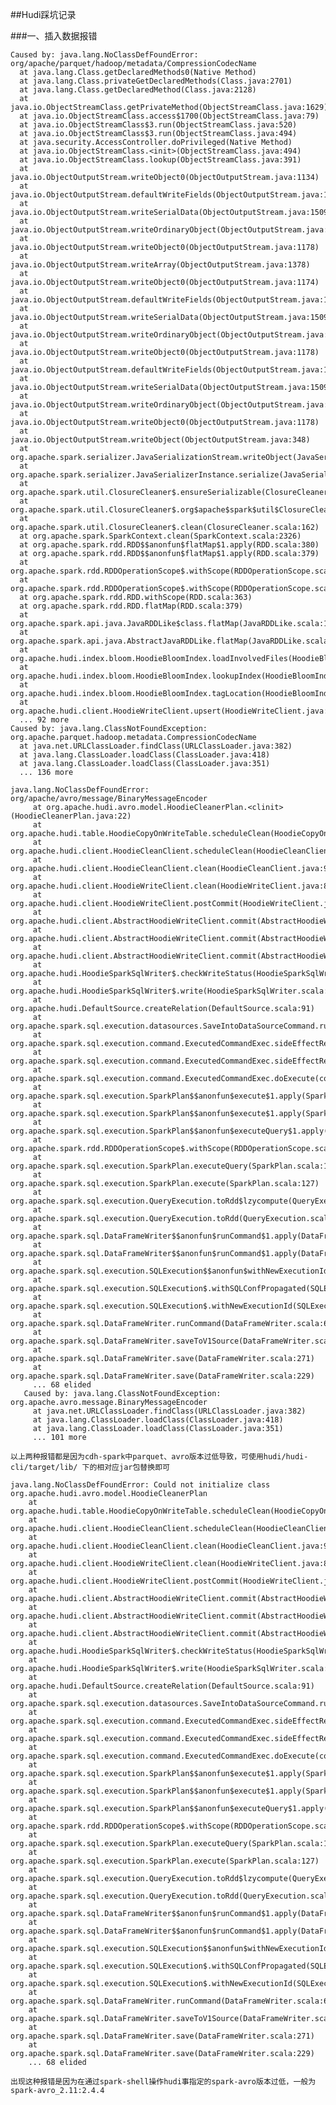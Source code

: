 ##Hudi踩坑记录

###一、插入数据报错

    Caused by: java.lang.NoClassDefFoundError: org/apache/parquet/hadoop/metadata/CompressionCodecName
      at java.lang.Class.getDeclaredMethods0(Native Method)
      at java.lang.Class.privateGetDeclaredMethods(Class.java:2701)
      at java.lang.Class.getDeclaredMethod(Class.java:2128)
      at java.io.ObjectStreamClass.getPrivateMethod(ObjectStreamClass.java:1629)
      at java.io.ObjectStreamClass.access$1700(ObjectStreamClass.java:79)
      at java.io.ObjectStreamClass$3.run(ObjectStreamClass.java:520)
      at java.io.ObjectStreamClass$3.run(ObjectStreamClass.java:494)
      at java.security.AccessController.doPrivileged(Native Method)
      at java.io.ObjectStreamClass.<init>(ObjectStreamClass.java:494)
      at java.io.ObjectStreamClass.lookup(ObjectStreamClass.java:391)
      at java.io.ObjectOutputStream.writeObject0(ObjectOutputStream.java:1134)
      at java.io.ObjectOutputStream.defaultWriteFields(ObjectOutputStream.java:1548)
      at java.io.ObjectOutputStream.writeSerialData(ObjectOutputStream.java:1509)
      at java.io.ObjectOutputStream.writeOrdinaryObject(ObjectOutputStream.java:1432)
      at java.io.ObjectOutputStream.writeObject0(ObjectOutputStream.java:1178)
      at java.io.ObjectOutputStream.writeArray(ObjectOutputStream.java:1378)
      at java.io.ObjectOutputStream.writeObject0(ObjectOutputStream.java:1174)
      at java.io.ObjectOutputStream.defaultWriteFields(ObjectOutputStream.java:1548)
      at java.io.ObjectOutputStream.writeSerialData(ObjectOutputStream.java:1509)
      at java.io.ObjectOutputStream.writeOrdinaryObject(ObjectOutputStream.java:1432)
      at java.io.ObjectOutputStream.writeObject0(ObjectOutputStream.java:1178)
      at java.io.ObjectOutputStream.defaultWriteFields(ObjectOutputStream.java:1548)
      at java.io.ObjectOutputStream.writeSerialData(ObjectOutputStream.java:1509)
      at java.io.ObjectOutputStream.writeOrdinaryObject(ObjectOutputStream.java:1432)
      at java.io.ObjectOutputStream.writeObject0(ObjectOutputStream.java:1178)
      at java.io.ObjectOutputStream.writeObject(ObjectOutputStream.java:348)
      at org.apache.spark.serializer.JavaSerializationStream.writeObject(JavaSerializer.scala:43)
      at org.apache.spark.serializer.JavaSerializerInstance.serialize(JavaSerializer.scala:100)
      at org.apache.spark.util.ClosureCleaner$.ensureSerializable(ClosureCleaner.scala:400)
      at org.apache.spark.util.ClosureCleaner$.org$apache$spark$util$ClosureCleaner$$clean(ClosureCleaner.scala:393)
      at org.apache.spark.util.ClosureCleaner$.clean(ClosureCleaner.scala:162)
      at org.apache.spark.SparkContext.clean(SparkContext.scala:2326)
      at org.apache.spark.rdd.RDD$$anonfun$flatMap$1.apply(RDD.scala:380)
      at org.apache.spark.rdd.RDD$$anonfun$flatMap$1.apply(RDD.scala:379)
      at org.apache.spark.rdd.RDDOperationScope$.withScope(RDDOperationScope.scala:151)
      at org.apache.spark.rdd.RDDOperationScope$.withScope(RDDOperationScope.scala:112)
      at org.apache.spark.rdd.RDD.withScope(RDD.scala:363)
      at org.apache.spark.rdd.RDD.flatMap(RDD.scala:379)
      at org.apache.spark.api.java.JavaRDDLike$class.flatMap(JavaRDDLike.scala:126)
      at org.apache.spark.api.java.AbstractJavaRDDLike.flatMap(JavaRDDLike.scala:45)
      at org.apache.hudi.index.bloom.HoodieBloomIndex.loadInvolvedFiles(HoodieBloomIndex.java:195)
      at org.apache.hudi.index.bloom.HoodieBloomIndex.lookupIndex(HoodieBloomIndex.java:146)
      at org.apache.hudi.index.bloom.HoodieBloomIndex.tagLocation(HoodieBloomIndex.java:81)
      at org.apache.hudi.client.HoodieWriteClient.upsert(HoodieWriteClient.java:185)
      ... 92 more
    Caused by: java.lang.ClassNotFoundException: org.apache.parquet.hadoop.metadata.CompressionCodecName
      at java.net.URLClassLoader.findClass(URLClassLoader.java:382)
      at java.lang.ClassLoader.loadClass(ClassLoader.java:418)
      at java.lang.ClassLoader.loadClass(ClassLoader.java:351)
      ... 136 more

    java.lang.NoClassDefFoundError: org/apache/avro/message/BinaryMessageEncoder    
         at org.apache.hudi.avro.model.HoodieCleanerPlan.<clinit>(HoodieCleanerPlan.java:22)
         at org.apache.hudi.table.HoodieCopyOnWriteTable.scheduleClean(HoodieCopyOnWriteTable.java:305)
         at org.apache.hudi.client.HoodieCleanClient.scheduleClean(HoodieCleanClient.java:114)
         at org.apache.hudi.client.HoodieCleanClient.clean(HoodieCleanClient.java:91)
         at org.apache.hudi.client.HoodieWriteClient.clean(HoodieWriteClient.java:835)
         at org.apache.hudi.client.HoodieWriteClient.postCommit(HoodieWriteClient.java:512)
         at org.apache.hudi.client.AbstractHoodieWriteClient.commit(AbstractHoodieWriteClient.java:157)
         at org.apache.hudi.client.AbstractHoodieWriteClient.commit(AbstractHoodieWriteClient.java:101)
         at org.apache.hudi.client.AbstractHoodieWriteClient.commit(AbstractHoodieWriteClient.java:92)
         at org.apache.hudi.HoodieSparkSqlWriter$.checkWriteStatus(HoodieSparkSqlWriter.scala:262)
         at org.apache.hudi.HoodieSparkSqlWriter$.write(HoodieSparkSqlWriter.scala:184)
         at org.apache.hudi.DefaultSource.createRelation(DefaultSource.scala:91)
         at org.apache.spark.sql.execution.datasources.SaveIntoDataSourceCommand.run(SaveIntoDataSourceCommand.scala:45)
         at org.apache.spark.sql.execution.command.ExecutedCommandExec.sideEffectResult$lzycompute(commands.scala:70)
         at org.apache.spark.sql.execution.command.ExecutedCommandExec.sideEffectResult(commands.scala:68)
         at org.apache.spark.sql.execution.command.ExecutedCommandExec.doExecute(commands.scala:86)
         at org.apache.spark.sql.execution.SparkPlan$$anonfun$execute$1.apply(SparkPlan.scala:131)
         at org.apache.spark.sql.execution.SparkPlan$$anonfun$execute$1.apply(SparkPlan.scala:127)
         at org.apache.spark.sql.execution.SparkPlan$$anonfun$executeQuery$1.apply(SparkPlan.scala:155)
         at org.apache.spark.rdd.RDDOperationScope$.withScope(RDDOperationScope.scala:151)
         at org.apache.spark.sql.execution.SparkPlan.executeQuery(SparkPlan.scala:152)
         at org.apache.spark.sql.execution.SparkPlan.execute(SparkPlan.scala:127)
         at org.apache.spark.sql.execution.QueryExecution.toRdd$lzycompute(QueryExecution.scala:80)
         at org.apache.spark.sql.execution.QueryExecution.toRdd(QueryExecution.scala:80)
         at org.apache.spark.sql.DataFrameWriter$$anonfun$runCommand$1.apply(DataFrameWriter.scala:676)
         at org.apache.spark.sql.DataFrameWriter$$anonfun$runCommand$1.apply(DataFrameWriter.scala:676)
         at org.apache.spark.sql.execution.SQLExecution$$anonfun$withNewExecutionId$1.apply(SQLExecution.scala:78)
         at org.apache.spark.sql.execution.SQLExecution$.withSQLConfPropagated(SQLExecution.scala:125)
         at org.apache.spark.sql.execution.SQLExecution$.withNewExecutionId(SQLExecution.scala:73)
         at org.apache.spark.sql.DataFrameWriter.runCommand(DataFrameWriter.scala:676)
         at org.apache.spark.sql.DataFrameWriter.saveToV1Source(DataFrameWriter.scala:285)
         at org.apache.spark.sql.DataFrameWriter.save(DataFrameWriter.scala:271)
         at org.apache.spark.sql.DataFrameWriter.save(DataFrameWriter.scala:229)
         ... 68 elided
       Caused by: java.lang.ClassNotFoundException: org.apache.avro.message.BinaryMessageEncoder
         at java.net.URLClassLoader.findClass(URLClassLoader.java:382)
         at java.lang.ClassLoader.loadClass(ClassLoader.java:418)
         at java.lang.ClassLoader.loadClass(ClassLoader.java:351)
         ... 101 more

    以上两种报错都是因为cdh-spark中parquet、avro版本过低导致，可使用hudi/hudi-cli/target/lib/ 下的相对应jar包替换即可

    java.lang.NoClassDefFoundError: Could not initialize class org.apache.hudi.avro.model.HoodieCleanerPlan
        at org.apache.hudi.table.HoodieCopyOnWriteTable.scheduleClean(HoodieCopyOnWriteTable.java:305)
        at org.apache.hudi.client.HoodieCleanClient.scheduleClean(HoodieCleanClient.java:114)
        at org.apache.hudi.client.HoodieCleanClient.clean(HoodieCleanClient.java:91)
        at org.apache.hudi.client.HoodieWriteClient.clean(HoodieWriteClient.java:835)
        at org.apache.hudi.client.HoodieWriteClient.postCommit(HoodieWriteClient.java:512)
        at org.apache.hudi.client.AbstractHoodieWriteClient.commit(AbstractHoodieWriteClient.java:157)
        at org.apache.hudi.client.AbstractHoodieWriteClient.commit(AbstractHoodieWriteClient.java:101)
        at org.apache.hudi.client.AbstractHoodieWriteClient.commit(AbstractHoodieWriteClient.java:92)
        at org.apache.hudi.HoodieSparkSqlWriter$.checkWriteStatus(HoodieSparkSqlWriter.scala:262)
        at org.apache.hudi.HoodieSparkSqlWriter$.write(HoodieSparkSqlWriter.scala:184)
        at org.apache.hudi.DefaultSource.createRelation(DefaultSource.scala:91)
        at org.apache.spark.sql.execution.datasources.SaveIntoDataSourceCommand.run(SaveIntoDataSourceCommand.scala:45)
        at org.apache.spark.sql.execution.command.ExecutedCommandExec.sideEffectResult$lzycompute(commands.scala:70)
        at org.apache.spark.sql.execution.command.ExecutedCommandExec.sideEffectResult(commands.scala:68)
        at org.apache.spark.sql.execution.command.ExecutedCommandExec.doExecute(commands.scala:86)
        at org.apache.spark.sql.execution.SparkPlan$$anonfun$execute$1.apply(SparkPlan.scala:131)
        at org.apache.spark.sql.execution.SparkPlan$$anonfun$execute$1.apply(SparkPlan.scala:127)
        at org.apache.spark.sql.execution.SparkPlan$$anonfun$executeQuery$1.apply(SparkPlan.scala:155)
        at org.apache.spark.rdd.RDDOperationScope$.withScope(RDDOperationScope.scala:151)
        at org.apache.spark.sql.execution.SparkPlan.executeQuery(SparkPlan.scala:152)
        at org.apache.spark.sql.execution.SparkPlan.execute(SparkPlan.scala:127)
        at org.apache.spark.sql.execution.QueryExecution.toRdd$lzycompute(QueryExecution.scala:80)
        at org.apache.spark.sql.execution.QueryExecution.toRdd(QueryExecution.scala:80)
        at org.apache.spark.sql.DataFrameWriter$$anonfun$runCommand$1.apply(DataFrameWriter.scala:676)
        at org.apache.spark.sql.DataFrameWriter$$anonfun$runCommand$1.apply(DataFrameWriter.scala:676)
        at org.apache.spark.sql.execution.SQLExecution$$anonfun$withNewExecutionId$1.apply(SQLExecution.scala:78)
        at org.apache.spark.sql.execution.SQLExecution$.withSQLConfPropagated(SQLExecution.scala:125)
        at org.apache.spark.sql.execution.SQLExecution$.withNewExecutionId(SQLExecution.scala:73)
        at org.apache.spark.sql.DataFrameWriter.runCommand(DataFrameWriter.scala:676)
        at org.apache.spark.sql.DataFrameWriter.saveToV1Source(DataFrameWriter.scala:285)
        at org.apache.spark.sql.DataFrameWriter.save(DataFrameWriter.scala:271)
        at org.apache.spark.sql.DataFrameWriter.save(DataFrameWriter.scala:229)
        ... 68 elided
    
    出现这种报错是因为在通过spark-shell操作hudi事指定的spark-avro版本过低，一般为spark-avro_2.11:2.4.4
        

    
